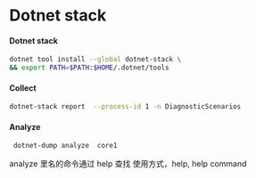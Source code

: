 # Dotnet stack



#### Dotnet stack

```bash
dotnet tool install --global dotnet-stack \
&& export PATH=$PATH:$HOME/.dotnet/tools
```

#### Collect

```bash
dotnet-stack report  --process-id 1 -n DiagnosticScenarios
```



#### Analyze

```bash
 dotnet-dump analyze  core1
```

analyze 里名的命令通过 help 查找 使用方式，help, help command
